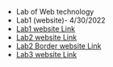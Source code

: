 - Lab of Web technology
- Lab1 (website)- 4/30/2022
- [Lab1 website Link](https://santosh0607.github.io/wt-lab-assignment/Lab/lab1/)
- [Lab2 website Link](https://santosh0607.github.io/wt-lab-assignment/Lab/lab2/)
- [Lab2 Border website Link](https://santosh0607.github.io/wt-lab-assignment/Lab/lab2/border)
- [Lab3 website Link](https://santosh0607.github.io/wt-lab-assignment/Lab/lab3/)
